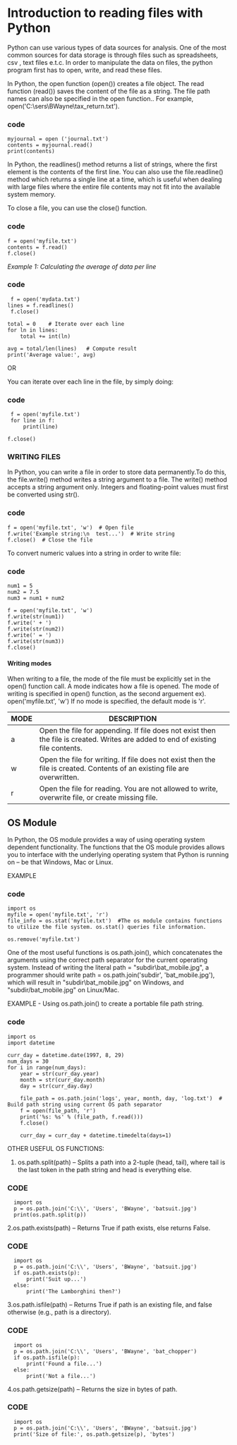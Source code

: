 
# Introduction to reading files with Python

Python can use various types of data sources for analysis. One of the most common sources for data storage is through files such as 
spreadsheets, csv , text files e.t.c. In order to manipulate the data on files, the python program first has to open, write, and read
these files.

In Python, the open function (open()) creates a file object. The read function (read()) saves the content of the file as a string.
The file path names can also be specified in the open function.. For example, open('C:\\sers\\BWayne\\tax_return.txt'). 
### code 
    myjournal = open ('journal.txt')
    contents = myjournal.read()
    print(contents)
    
In Python, the readlines() method returns a list of strings, where the first element is the contents of the first line. You can also use the file.readline() method which returns a single line at a time, which is useful when dealing with large files where the entire file contents may not fit into the available system memory. 

 To close a file, you can use the close() function.
### code
    f = open('myfile.txt') 
    contents = f.read()  
    f.close() 

 *Example 1: Calculating the average of data per line*
### code
     f = open('mydata.txt')
    lines = f.readlines()
     f.close()

    total = 0    # Iterate over each line
    for ln in lines:
        total += int(ln)

    avg = total/len(lines)   # Compute result
    print('Average value:', avg)
    
 OR 
 
 You can iterate over each line in the file, by simply doing:
 ### code
     f = open('myfile.txt')
     for line in f:
         print(line)

    f.close()
    
### WRITING FILES
In Python, you can write a file in order to store data permanently.To do this, the file.write() method writes a string argument to a file. The write() method accepts a string argument only. Integers and floating-point values must first be converted using str(). 

### code
    f = open('myfile.txt', 'w')  # Open file
    f.write('Example string:\n  test...')  # Write string
    f.close()  # Close the file

To convert numeric values into a string in order to write file:
### code
    num1 = 5
    num2 = 7.5
    num3 = num1 + num2

    f = open('myfile.txt', 'w')
    f.write(str(num1))
    f.write(' + ')
    f.write(str(num2))
    f.write(' = ')
    f.write(str(num3))
    f.close()
#### Writing modes
When writing to a file, the mode of the file must be explicitly set in the open() function call. A mode indicates how a file is opened.
The mode of writing is specified in open() function, as the second arguement ex). open('myfile.txt', 'w')
If no mode is specified, the default mode is 'r'.

| MODE   | DESCRIPTION |
| ------------- | ------------- |
| a  |Open the file for appending. If file does not exist then the file is created. Writes are added to end of existing file contents. |
| w  |Open the file for writing. If file does not exist then the file is created. Contents of an existing file are overwritten.|
| r  | Open the file for reading. You are not allowed to write, overwrite file, or create missing file.|

## OS Module
In Python, the OS module provides a way of using operating system dependent functionality. The functions that the OS module provides allows you to interface with the underlying operating system that Python is running on – be that Windows, Mac or Linux. 

EXAMPLE
### code
    import os
    myfile = open('myfile.txt', 'r')
    file_info = os.stat('myfile.txt')  #The os module contains functions to utilize the file system. os.stat() queries file information.

    os.remove('myfile.txt')

One of the most useful functions is os.path.join(), which concatenates the arguments using the correct path separator for the current operating system. Instead of writing the literal path = "subdir\\bat_mobile.jpg", a programmer should write path = os.path.join('subdir', 'bat_mobile.jpg'), which will result in "subdir\\bat_mobile.jpg" on Windows, and "subdir/bat_mobile.jpg" on Linux/Mac. 

EXAMPLE - Using os.path.join() to create a portable file path string.
### code
    import os
    import datetime

    curr_day = datetime.date(1997, 8, 29)
    num_days = 30
    for i in range(num_days):
        year = str(curr_day.year)
        month = str(curr_day.month)
        day = str(curr_day.day)

        file_path = os.path.join('logs', year, month, day, 'log.txt')  # Build path string using current OS path separator
        f = open(file_path, 'r')
        print('%s: %s' % (file_path, f.read()))
        f.close()

        curr_day = curr_day + datetime.timedelta(days=1)
        
  OTHER USEFUL OS FUNCTIONS: 
  1. os.path.split(path) – Splits a path into a 2-tuple (head, tail), where tail is the last token in the path string and head is everything else. 
  ### CODE
      import os
      p = os.path.join('C:\\', 'Users', 'BWayne', 'batsuit.jpg')
      print(os.path.split(p))
  2.os.path.exists(path) – Returns True if path exists, else returns False.
  ### CODE
      import os
      p = os.path.join('C:\\', 'Users', 'BWayne', 'batsuit.jpg')
      if os.path.exists(p):
          print('Suit up...')
      else:
          print('The Lamborghini then?')
  3.os.path.isfile(path) – Returns True if path is an existing file, and false otherwise (e.g., path is a directory). 
  ### CODE
      import os
      p = os.path.join('C:\\', 'Users', 'BWayne', 'bat_chopper')
      if os.path.isfile(p):
          print('Found a file...')
      else:
          print('Not a file...')
  4.os.path.getsize(path) – Returns the size in bytes of path.
  ### CODE
      import os
      p = os.path.join('C:\\', 'Users', 'BWayne', 'batsuit.jpg')
      print('Size of file:', os.path.getsize(p), 'bytes')
